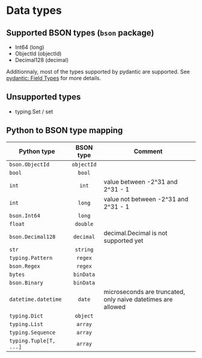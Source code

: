 # Data types

## Supported BSON types (`bson` package)

- Int64 (long)
- ObjectId (objectId)
- Decimal128 (decimal)

Additionnaly, most of the types supported by pydantic are supported. See [pydantic: Field Types](https://pydantic-docs.helpmanual.io/usage/types) for more details.

## Unsupported types

- typing.Set / set

## Python to BSON type mapping

| Python type            | BSON type  | Comment                                                      |
| ---------------------- | :--------: | ------------------------------------------------------------ |
| `bson.ObjectId`        | `objectId` |
| `bool`                 |   `bool`   |                                                              |
| `int`                  |   `int`    | value between -2^31 and 2^31 - 1                             |
| `int`                  |   `long`   | value not between -2^31 and 2^31 - 1                         |
| `bson.Int64`           |   `long`   |
| `float`                |  `double`  |
| `bson.Decimal128`      | `decimal`  | decimal.Decimal is not supported yet                         |
| `str`                  |  `string`  |
| `typing.Pattern`       |  `regex`   |
| `bson.Regex`           |  `regex`   |
| `bytes`                | `binData`  |
| `bson.Binary`          | `binData`  |
| `datetime.datetime`    |   `date`   | microseconds are truncated, only naive datetimes are allowed |
| `typing.Dict`          |  `object`  |
| `typing.List`          |  `array`   |
| `typing.Sequence`      |  `array`   |
| `typing.Tuple[T, ...]` |  `array`   |
